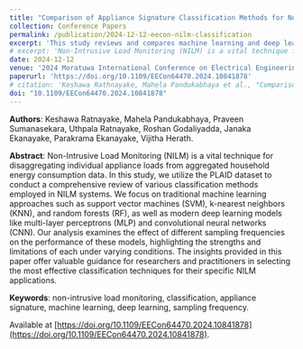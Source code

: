```yaml
---
title: "Comparison of Appliance Signature Classification Methods for Non-Intrusive Load Monitoring"
collection: Conference Papers
permalink: /publication/2024-12-12-eecon-nilm-classification
excerpt: 'This study reviews and compares machine learning and deep learning models, specifically using the PLAID dataset, for classifying appliance loads in Non-Intrusive Load Monitoring (NILM), analyzing how sampling frequency affects model performance to guide the selection of effective NILM techniques.'
# excerpt: 'Non-Intrusive Load Monitoring (NILM) is a vital technique for disaggregating individual appliance loads from aggregated household energy consumption data. In this study, we utilize the PLAID dataset to conduct a comprehensive review of various classification methods employed in NILM systems. We focus on traditional machine learning approaches such as support vector machines (SVM), k-nearest neighbors (KNN), and random forests (RF), as well as modern deep learning models like multi-layer perceptrons (MLP) and convolutional neural networks (CNN). Our analysis examines the effect of different sampling frequencies on the performance of these models, highlighting the strengths and limitations of each under varying conditions. The insights provided in this paper offer valuable guidance for researchers and practitioners in selecting the most effective classification techniques for their specific NILM applications.'
date: 2024-12-12
venue: '2024 Moratuwa International Conference on Electrical Engineering (EECon) (IEEE)'
paperurl: 'https://doi.org/10.1109/EECon64470.2024.10841878'
# citation: 'Keshawa Rathnayake, Mahela Pandukabhaya et al., "Comparison of Appliance Signature Classification Methods for Non-Intrusive Load Monitoring," <i>2024 Moratuwa International Conference on Electrical Engineering (EECon)</i>, Moratuwa, Sri Lanka, 2024, doi: 10.1109/EECon63886.2024.10689188.'
doi: "10.1109/EECon64470.2024.10841878"
---
```


**Authors**: Keshawa Ratnayake, Mahela Pandukabhaya, Praveen Sumanasekara, Uthpala Ratnayake, Roshan Godaliyadda, Janaka Ekanayake, Parakrama Ekanayake, Vijitha Herath.

**Abstract**: Non-Intrusive Load Monitoring (NILM) is a vital technique for disaggregating individual appliance loads from aggregated household energy consumption data. In this study, we utilize the PLAID dataset to conduct a comprehensive review of various classification methods employed in NILM systems. We focus on traditional machine learning approaches such as support vector machines (SVM), k-nearest neighbors (KNN), and random forests (RF), as well as modern deep learning models like multi-layer perceptrons (MLP) and convolutional neural networks (CNN). Our analysis examines the effect of different sampling frequencies on the performance of these models, highlighting the strengths and limitations of each under varying conditions. The insights provided in this paper offer valuable guidance for researchers and practitioners in selecting the most effective classification techniques for their specific NILM applications.

**Keywords**: non-intrusive load monitoring, classification, appliance signature, machine learning, deep learning, sampling frequency.

Available at [https://doi.org/10.1109/EECon64470.2024.10841878](https://doi.org/10.1109/EECon64470.2024.10841878).
